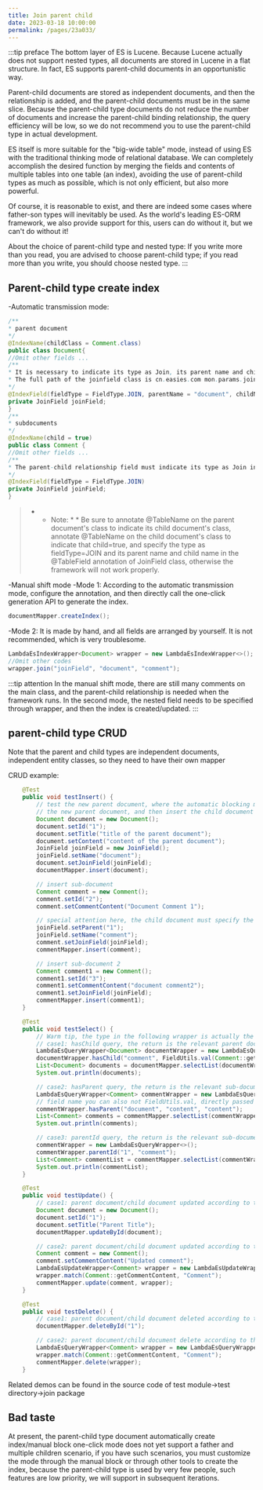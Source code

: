 ```yaml
---
title: Join parent child
date: 2023-03-18 10:00:00
permalink: /pages/23a033/
---
```

:::tip preface
The bottom layer of ES is Lucene. Because Lucene actually does not support nested types, all documents are stored in Lucene in a flat structure. In fact, ES supports parent-child documents in an opportunistic way.

Parent-child documents are stored as independent documents, and then the relationship is added, and the parent-child documents must be in the same slice. Because the parent-child type documents do not reduce the number of documents and increase the parent-child binding relationship, the query efficiency will be low, so we do not recommend you to use the parent-child type in actual development.

ES itself is more suitable for the "big-wide table" mode, instead of using ES with the traditional thinking mode of relational database. We can completely accomplish the desired function by merging the fields and contents of multiple tables into one table (an index), avoiding the use of parent-child types as much as possible, which is not only efficient, but also more powerful.

Of course, it is reasonable to exist, and there are indeed some cases where father-son types will inevitably be used. As the world's leading ES-ORM framework, we also provide support for this, users can do without it, but we can't do without it!

About the choice of parent-child type and nested type: If you write more than you read, you are advised to choose parent-child type; if you read more than you write, you should choose nested type.
:::

## Parent-child type create index

-Automatic transmission mode:
```java
/**
* parent document
*/
@IndexName(childClass = Comment.class)
public class Document{
//Omit other fields ...
/**
* It is necessary to indicate its type as Join, its parent name and child name in the entity class of parent document and child document through comments. The framework of JoinField class here has been built in, and there is no need to make wheels repeatedly.
* The full path of the joinfield class is cn.easies.com mon.params.joinfield. If you have to make your own wheels and support them, you need to indicate in the @TableField annotation that the joinFieldClass= the wheels you made.
*/
@IndexField(fieldType = FieldType.JOIN, parentName = "document", childName = "comment")
private JoinField joinField;
}
/**
* subdocuments
*/
@IndexName(child = true)
public class Comment {
//Omit other fields ...
/**
* The parent-child relationship field must indicate its type as Join in the entity classes of the parent document and the child document through comments, and the parent-child relationship in the child document can be omitted.
*/
@IndexField(fieldType = FieldType.JOIN)
private JoinField joinField;
}
```
> * * Note: * * Be sure to annotate @TableName on the parent document's class to indicate its child document's class, annotate @TableName on the child document's class to indicate that child=true, and specify the type as fieldType=JOIN and its parent name and child name in the @TableField annotation of JoinField class, otherwise the framework will not work properly.

-Manual shift mode
-Mode 1:
According to the automatic transmission mode, configure the annotation, and then directly call the one-click generation API to generate the index.

```java
documentMapper.createIndex();
```
-Mode 2:
It is made by hand, and all fields are arranged by yourself. It is not recommended, which is very troublesome.
```java
LambdaEsIndexWrapper<Document> wrapper = new LambdaEsIndexWrapper<>();
//Omit other codes
wrapper.join("joinField", "document", "comment");
```

:::tip attention
In the manual shift mode, there are still many comments on the main class, and the parent-child relationship is needed when the framework runs. In the second mode, the nested field needs to be specified through wrapper, and then the index is created/updated.
:::

## parent-child type CRUD

Note that the parent and child types are independent documents, independent entity classes, so they need to have their own mapper

CRUD example:
```java
    @Test
    public void testInsert() {
        // test the new parent document, where the automatic blocking mode is turned on, the parent-child type index has been automatically processed
        // the new parent document, and then insert the child document
        Document document = new Document();
        document.setId("1");
        document.setTitle("title of the parent document");
        document.setContent("content of the parent document");
        JoinField joinField = new JoinField();
        joinField.setName("document");
        document.setJoinField(joinField);
        documentMapper.insert(document);

        // insert sub-document
        Comment comment = new Comment();
        comment.setId("2");
        comment.setCommentContent("Document Comment 1");

        // special attention here, the child document must specify the id of its parent document, otherwise do not find the parent document do not blame me for not reminding
        joinField.setParent("1");
        joinField.setName("comment");
        comment.setJoinField(joinField);
        commentMapper.insert(comment);

        // insert sub-document 2
        Comment comment1 = new Comment();
        comment1.setId("3");
        comment1.setCommentContent("document comment2");
        comment1.setJoinField(joinField);
        commentMapper.insert(comment1);
    }

    @Test
    public void testSelect() {
        // Warm tip, the type in the following wrapper is actually the parentName and childName specified in the JoinField field annotation @TableField, which is the same as the native syntax
        // case1: hasChild query, the return is the relevant parent document so the query with the parent document entity and its mapper
        LambdaEsQueryWrapper<Document> documentWrapper = new LambdaEsQueryWrapper<>();
        documentWrapper.hasChild("comment", FieldUtils.val(Comment::getCommentContent), "Comment");
        List<Document> documents = documentMapper.selectList(documentWrapper);
        System.out.println(documents);

        // case2: hasParent query, the return is the relevant sub-document so the query with the sub-document entity and its mapper
        LambdaEsQueryWrapper<Comment> commentWrapper = new LambdaEsQueryWrapper<>();
        // field name you can also not FieldUtils.val, directly passed into the string will also work
        commentWrapper.hasParent("document", "content", "content");
        List<Comment> comments = commentMapper.selectList(commentWrapper);
        System.out.println(comments);

        // case3: parentId query, the return is the relevant sub-document, similar to case2, so the query with the sub-document entity and its mapper
        commentWrapper = new LambdaEsQueryWrapper<>();
        commentWrapper.parentId("1", "comment");
        List<Comment> commentList = commentMapper.selectList(commentWrapper);
        System.out.println(commentList);
    }

    @Test
    public void testUpdate() {
        // case1: parent document/child document updated according to their respective ids
        Document document = new Document();
        document.setId("1");
        document.setTitle("Parent Title");
        documentMapper.updateById(document);

        // case2: parent document/child document updated according to their respective conditions
        Comment comment = new Comment();
        comment.setCommentContent("Updated comment");
        LambdaEsUpdateWrapper<Comment> wrapper = new LambdaEsUpdateWrapper<>();
        wrapper.match(Comment::getCommentContent, "Comment");
        commentMapper.update(comment, wrapper);
    }

    @Test
    public void testDelete() {
        // case1: parent document/child document deleted according to their respective ids
        documentMapper.deleteById("1");

        // case2: parent document/child document delete according to their respective conditions
        LambdaEsQueryWrapper<Comment> wrapper = new LambdaEsQueryWrapper<>();
        wrapper.match(Comment::getCommentContent, "Comment");
        commentMapper.delete(wrapper);
    }
```
Related demos can be found in the source code of test module->test directory->join package

## Bad taste

At present, the parent-child type document automatically create index/manual block one-click mode does not yet support a father and multiple children scenario, if you have such scenarios, you must customize the mode through the manual block or through other tools to create the index, because the parent-child type is used by very few people, such features are low priority, we will support in subsequent iterations.